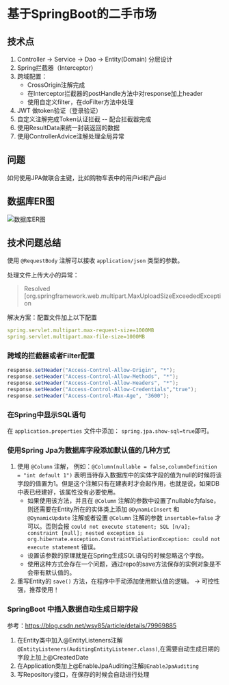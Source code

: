 # 基于SpringBoot的二手市场

## 技术点

1. Controller -> Service -> Dao -> Entity(Domain) 分层设计
2. Spring拦截器（Interceptor）
3. 跨域配置：
    - CrossOrigin注解完成
    - 在Interceptor拦截器的postHandle方法中对response加上header
    - 使用自定义filter，在doFilter方法中处理
4. JWT 做token验证（登录验证）
5. 自定义注解完成Token认证拦截 -- 配合拦截器完成
6. 使用ResultData来统一封装返回的数据
7. 使用ControllerAdvice注解处理全局异常


## 问题

如何使用JPA做联合主键，比如购物车表中的用户id和产品id

## 数据库ER图

![数据库ER图](.README_images/ER图.png)


## 技术问题总结

使用 `@RequestBody` 注解可以接收 `application/json` 类型的参数。

处理文件上传大小的异常：
> Resolved [org.springframework.web.multipart.MaxUploadSizeExceededException

解决方案：配置文件加上以下配置
```yml
spring.servlet.multipart.max-request-size=1000MB
spring.servlet.multipart.max-file-size=1000MB
```

### 跨域的拦截器或者Filter配置

```java
response.setHeader("Access-Control-Allow-Origin", "*");
response.setHeader("Access-Control-Allow-Methods", "*");
response.setHeader("Access-Control-Allow-Headers", "*");
response.setHeader("Access-Control-Allow-Credentials","true");
response.setHeader("Access-Control-Max-Age", "3600");
```

### 在Spring中显示SQL语句

在 `application.properties` 文件中添加： `spring.jpa.show-sql=true`即可。

### 使用Spring Jpa为数据库字段添加默认值的几种方式

1. 使用 `@Column` 注解， 例如：`@Column(nullable = false,columnDefinition = "int default 1")` 表明当待存入数据库中的实体字段的值为null的时候将该字段的值置为1。但是这个注解只有在建表时才会起作用，也就是说，如果DB中表已经建好，该属性没有必要使用。
    - 如果使用该方法，并且在 `@Column` 注解的参数中设置了nullable为false，则还需要在Entity所在的实体类上添加 `@DynamicInsert` 和 `@DynamicUpdate` 注解或者设置 `@Column` 注解的参数 `insertable=false` 才可以。否则会报 `could not execute statement; SQL [n/a]; constraint [null]; nested exception is org.hibernate.exception.ConstraintViolationException: could not execute statement` 错误。
    - 设置该参数的原理就是在Spring生成SQL语句的时候忽略这个字段。
    - 使用这种方式会存在一个问题，通过repo的save方法保存的实例对象是不会带有默认值的。
2. 重写Entity的 `save()` 方法，在程序中手动添加使用默认值的逻辑。  ->  可控性强，推荐使用！

### SpringBoot 中插入数据自动生成日期字段

参考：<https://blog.csdn.net/wsy85/article/details/79969885>

1. 在Entity类中加入@EntityListeners注解`@EntityListeners(AuditingEntityListener.class)`,在需要自动生成日期的字段上加上@CreatedDate
2. 在Application类加上@EnableJpaAuditing注解`@EnableJpaAuditing`
3. 写Repository接口，在保存的时候会自动进行处理